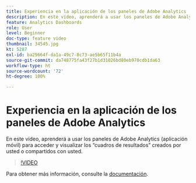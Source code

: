```yaml
---
title: Experiencia en la aplicación de los paneles de Adobe Analytics
description: En este vídeo, aprenderá a usar los paneles de Adobe Analytics (aplicación móvil) para acceder y visualizar los “cuadros de resultados” creados por usted o compartidos con usted.
feature: Analytics Dashboards
role: User
level: Beginner
doc-type: feature video
thumbnail: 34545.jpg
kt: 5287
exl-id: ba29664f-da1a-49c7-8c73-ae5b65f11b4a
source-git-commit: da748775fa43f27b1d31026bd80eb970cdb1da63
workflow-type: ht
source-wordcount: '72'
ht-degree: 100%

---
```


# Experiencia en la aplicación de los paneles de Adobe Analytics

En este vídeo, aprenderá a usar los paneles de Adobe Analytics (aplicación móvil) para acceder y visualizar los “cuadros de resultados” creados por usted o compartidos con usted.

>[!VIDEO](https://video.tv.adobe.com/v/34545/?quality=12)

Para obtener más información, consulte la [documentación](https://experienceleague.adobe.com/docs/analytics/analyze/mobapp/home.html?lang=es).
